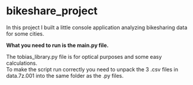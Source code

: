# bikeshare_project
In this project I built a little console application analyzing bikesharing data for some cities.  
  
<b> What you need to run is the main.py file. </b>  
  
The tobias_library.py file is for optical purposes and some easy calculations.  
To make the script run correctly you need to unpack the 3 .csv files in data.7z.001 into the same folder as the .py files.
